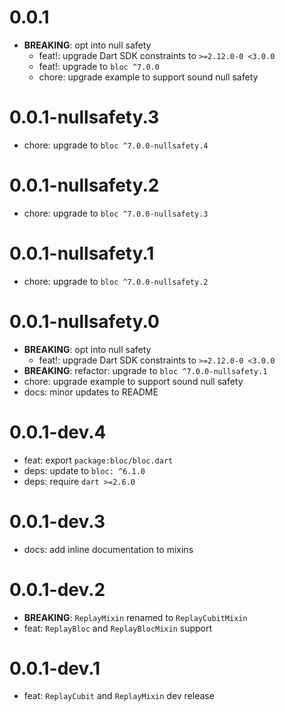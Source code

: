 # 0.0.1

- **BREAKING**: opt into null safety
  - feat!: upgrade Dart SDK constraints to `>=2.12.0-0 <3.0.0`
  - feat!: upgrade to `bloc ^7.0.0`
  - chore: upgrade example to support sound null safety

# 0.0.1-nullsafety.3

- chore: upgrade to `bloc ^7.0.0-nullsafety.4`

# 0.0.1-nullsafety.2

- chore: upgrade to `bloc ^7.0.0-nullsafety.3`

# 0.0.1-nullsafety.1

- chore: upgrade to `bloc ^7.0.0-nullsafety.2`

# 0.0.1-nullsafety.0

- **BREAKING**: opt into null safety
  - feat!: upgrade Dart SDK constraints to `>=2.12.0-0 <3.0.0`
- **BREAKING**: refactor: upgrade to `bloc ^7.0.0-nullsafety.1`
- chore: upgrade example to support sound null safety
- docs: minor updates to README

# 0.0.1-dev.4

- feat: export `package:bloc/bloc.dart`
- deps: update to `bloc: ^6.1.0`
- deps: require `dart >=2.6.0`

# 0.0.1-dev.3

- docs: add inline documentation to mixins

# 0.0.1-dev.2

- **BREAKING**: `ReplayMixin` renamed to `ReplayCubitMixin`
- feat: `ReplayBloc` and `ReplayBlocMixin` support

# 0.0.1-dev.1

- feat: `ReplayCubit` and `ReplayMixin` dev release
